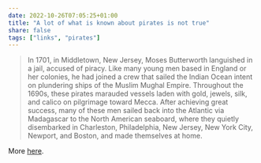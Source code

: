 ```yaml
---
date: 2022-10-26T07:05:25+01:00
title: "A lot of what is known about pirates is not true"
share: false
tags: ["links", "pirates"]
---
```

> In 1701, in Middletown, New Jersey, Moses Butterworth languished in a jail,
> accused of piracy. Like many young men based in England or her colonies, he
> had joined a crew that sailed the Indian Ocean intent on plundering ships of
> the Muslim Mughal Empire. Throughout the 1690s, these pirates marauded
> vessels laden with gold, jewels, silk, and calico on pilgrimage toward Mecca.
> After achieving great success, many of these men sailed back into the
> Atlantic via Madagascar to the North American seaboard, where they quietly
> disembarked in Charleston, Philadelphia, New Jersey, New York City, Newport,
> and Boston, and made themselves at home.

More [here](https://www.neh.gov/humanities/2017/winter/feature/lot-what-known-about-pirates-not-true-and-lot-what-true-not-known).



 [rss]: https://nicolaiarocci.com/index.xml
 [tw]: http://twitter.com/nicolaiarocci
 [nl]: https://buttondown.email/nicolaiarocci
